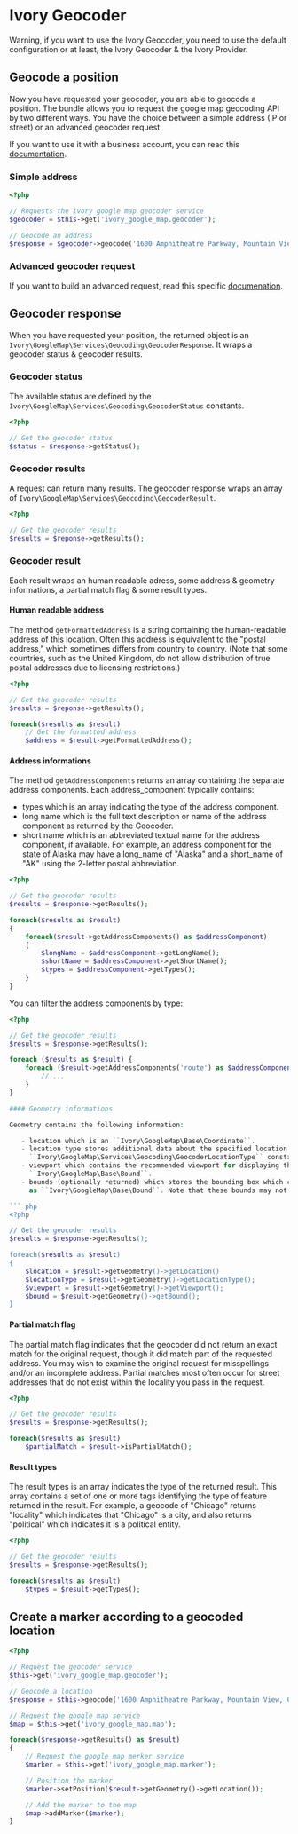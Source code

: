 # Ivory Geocoder

Warning, if you want to use the Ivory Geocoder, you need to use the default configuration or at least, the Ivory
Geocoder & the Ivory Provider.

## Geocode a position

Now you have requested your geocoder, you are able to geocode a position. The bundle allows you to request the google
map geocoding API by two different ways. You have the choice between a simple address (IP or street) or an advanced
geocoder request.

If you want to use it with a business account, you can read this
[documentation](http://github.com/egeloen/IvoryGoogleMapBundle/blob/master/Resources/doc/usage/services/business_account.md).

### Simple address

``` php
<?php

// Requests the ivory google map geocoder service
$geocoder = $this->get('ivory_google_map.geocoder');

// Geocode an address
$response = $geocoder->geocode('1600 Amphitheatre Parkway, Mountain View, CA');
```

### Advanced geocoder request

If you want to build an advanced request, read this specific
[documenation](http://github.com/egeloen/IvoryGoogleMapBundle/blob/master/Resources/doc/usage/services/geocoding/geocoder_request.md).

## Geocoder response

When you have requested your position, the returned object is an ``Ivory\GoogleMap\Services\Geocoding\GeocoderResponse``.
It wraps a geocoder status & geocoder results.

### Geocoder status

The available status are defined by the ``Ivory\GoogleMap\Services\Geocoding\GeocoderStatus`` constants.

``` php
<?php

// Get the geocoder status
$status = $response->getStatus();
```

### Geocoder results

A request can return many results. The geocoder response wraps an array of
``Ivory\GoogleMap\Services\Geocoding\GeocoderResult``.

``` php
<?php

// Get the geocoder results
$results = $reponse->getResults();
```

### Geocoder result

Each result wraps an human readable adress, some address & geometry informations, a partial match flag & some
result types.

#### Human readable address

The method ``getFormattedAddress`` is a string containing the human-readable address of this location.
Often this address is equivalent to the "postal address," which sometimes differs from country to country. (Note that
some countries, such as the United Kingdom, do not allow distribution of true postal addresses due to licensing
restrictions.)

``` php
<?php

// Get the geocoder results
$results = $reponse->getResults();

foreach($results as $result)
    // Get the formatted address
    $address = $result->getFormattedAddress();
```

#### Address informations

The method ``getAddressComponents`` returns an array containing the separate address components. Each address_component
typically contains:

   - types which is an array indicating the type of the address component.
   - long name which is the full text description or name of the address component as returned by the Geocoder.
   - short name which is an abbreviated textual name for the address component, if available. For example, an address
     component for the state of Alaska may have a long_name of "Alaska" and a short_name of "AK" using the 2-letter
     postal abbreviation.

``` php
<?php

// Get the geocoder results
$results = $response->getResults();

foreach($results as $result)
{
    foreach($result->getAddressComponents() as $addressComponent)
    {
        $longName = $addressComponent->getLongName();
        $shortName = $addressComponent->getShortName();
        $types = $addressComponent->getTypes();
    }
}
```

You can filter the address components by type:

``` php
<?php

// Get the geocoder results
$results = $response->getResults();

foreach ($results as $result) {
    foreach ($result->getAddressComponents('route') as $addressComponent) {
        // ...
    }
}

#### Geometry informations

Geometry contains the following information:

   - location which is an ``Ivory\GoogleMap\Base\Coordinate``.
   - location type stores additional data about the specified location. The available possibilites are describes by the
     ``Ivory\GoogleMap\Services\Geocoding\GeocoderLocationType`` constants.
   - viewport which contains the recommended viewport for displaying the returned result, specified as
     ``Ivory\GoogleMap\Base\Bound``.
   - bounds (optionally returned) which stores the bounding box which can fully contain the returned result, specified
     as ``Ivory\GoogleMap\Base\Bound``. Note that these bounds may not match the recommended viewport.

``` php
<?php

// Get the geocoder results
$results = $response->getResults();

foreach($results as $result)
{
    $location = $result->getGeometry()->getLocation()
    $locationType = $result->getGeometry()->getLocationType();
    $viewport = $result->getGeometry()->getViewport();
    $bound = $result->getGeometry()->getBound();
}
```

#### Partial match flag

The partial match flag indicates that the geocoder did not return an exact match for the original request, though it
did match part of the requested address. You may wish to examine the original request for misspellings and/or an
incomplete address. Partial matches most often occur for street addresses that do not exist within the locality you
pass in the request.

``` php
<?php

// Get the geocoder results
$results = $response->getResults();

foreach($results as $result)
    $partialMatch = $result->isPartialMatch();
```

#### Result types

The result types is an array indicates the type of the returned result. This array contains a set of one or more tags
identifying the type of feature returned in the result. For example, a geocode of "Chicago" returns "locality" which
indicates that "Chicago" is a city, and also returns "political" which indicates it is a political entity.

``` php
<?php

// Get the geocoder results
$results = $response->getResults();

foreach($results as $result)
    $types = $result->getTypes();
```

## Create a marker according to a geocoded location

``` php
<?php

// Request the geocoder service
$this->get('ivory_google_map.geocoder');

// Geocode a location
$response = $this->geocode('1600 Amphitheatre Parkway, Mountain View, CA');

// Request the google map service
$map = $this->get('ivory_google_map.map');

foreach($response->getResults() as $result)
{
    // Request the google map merker service
    $marker = $this->get('ivory_google_map.marker');

    // Position the marker
    $marker->setPosition($result->getGeometry()->getLocation());

    // Add the marker to the map
    $map->addMarker($marker);
}
```
